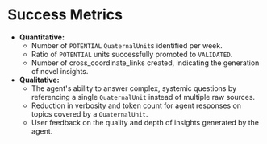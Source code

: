 # Success Metrics

- **Quantitative:**
    - Number of `POTENTIAL` `QuaternalUnit`s identified per week.
    - Ratio of `POTENTIAL` units successfully promoted to `VALIDATED`.
    - Number of cross_coordinate_links created, indicating the generation of novel insights.
- **Qualitative:**
    - The agent's ability to answer complex, systemic questions by referencing a single `QuaternalUnit` instead of multiple raw sources.
    - Reduction in verbosity and token count for agent responses on topics covered by a `QuaternalUnit`.
    - User feedback on the quality and depth of insights generated by the agent.